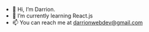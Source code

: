 - 👋 Hi, I’m Darrion.
- 🌱 I’m currently learning React.js
- 📫 You can reach me at darrionwebdev@gmail.com
